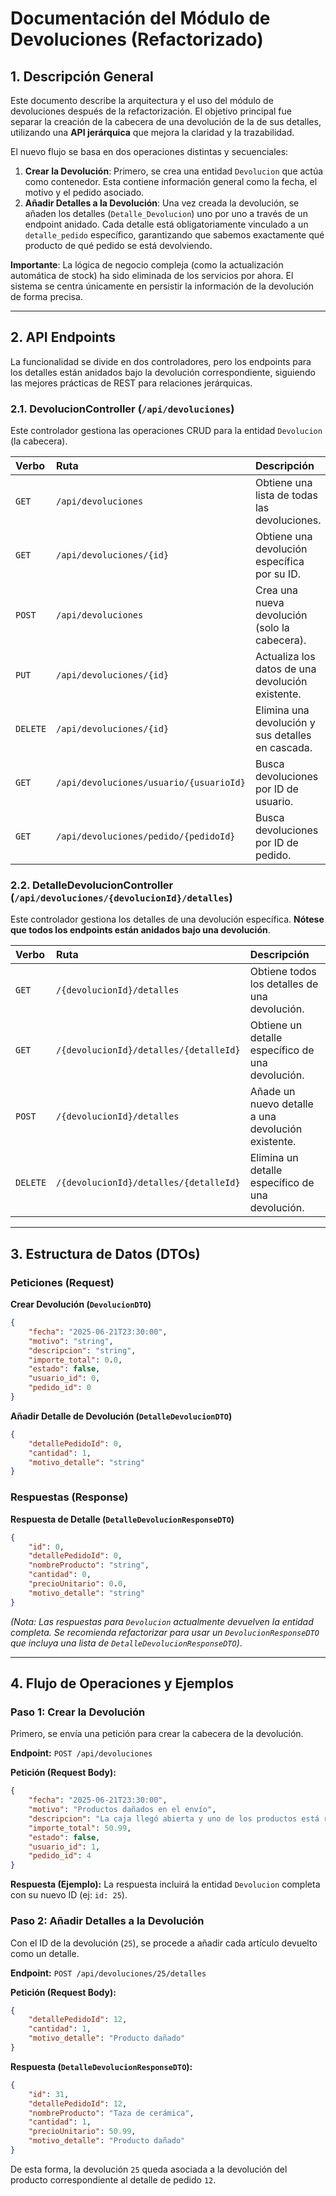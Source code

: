 # Documentación del Módulo de Devoluciones (Refactorizado)

## 1. Descripción General

Este documento describe la arquitectura y el uso del módulo de devoluciones después de la refactorización. El objetivo principal fue separar la creación de la cabecera de una devolución de la de sus detalles, utilizando una **API jerárquica** que mejora la claridad y la trazabilidad.

El nuevo flujo se basa en dos operaciones distintas y secuenciales:
1.  **Crear la Devolución**: Primero, se crea una entidad `Devolucion` que actúa como contenedor. Esta contiene información general como la fecha, el motivo y el pedido asociado.
2.  **Añadir Detalles a la Devolución**: Una vez creada la devolución, se añaden los detalles (`Detalle_Devolucion`) uno por uno a través de un endpoint anidado. Cada detalle está obligatoriamente vinculado a un `detalle_pedido` específico, garantizando que sabemos exactamente qué producto de qué pedido se está devolviendo.

**Importante**: La lógica de negocio compleja (como la actualización automática de stock) ha sido eliminada de los servicios por ahora. El sistema se centra únicamente en persistir la información de la devolución de forma precisa.

---

## 2. API Endpoints

La funcionalidad se divide en dos controladores, pero los endpoints para los detalles están anidados bajo la devolución correspondiente, siguiendo las mejores prácticas de REST para relaciones jerárquicas.

### 2.1. DevolucionController (`/api/devoluciones`)

Este controlador gestiona las operaciones CRUD para la entidad `Devolucion` (la cabecera).

| Verbo   | Ruta                          | Descripción                                                |
| :------ | :---------------------------- | :--------------------------------------------------------- |
| `GET`   | `/api/devoluciones`           | Obtiene una lista de todas las devoluciones.               |
| `GET`   | `/api/devoluciones/{id}`      | Obtiene una devolución específica por su ID.               |
| `POST`  | `/api/devoluciones`           | Crea una nueva devolución (solo la cabecera).              |
| `PUT`   | `/api/devoluciones/{id}`      | Actualiza los datos de una devolución existente.           |
| `DELETE`| `/api/devoluciones/{id}`      | Elimina una devolución y sus detalles en cascada.          |
| `GET`   | `/api/devoluciones/usuario/{usuarioId}` | Busca devoluciones por ID de usuario.                      |
| `GET`   | `/api/devoluciones/pedido/{pedidoId}`   | Busca devoluciones por ID de pedido.                       |

### 2.2. DetalleDevolucionController (`/api/devoluciones/{devolucionId}/detalles`)

Este controlador gestiona los detalles de una devolución específica. **Nótese que todos los endpoints están anidados bajo una devolución**.

| Verbo   | Ruta                                       | Descripción                                          |
| :------ | :----------------------------------------- | :--------------------------------------------------- |
| `GET`   | `/{devolucionId}/detalles`                 | Obtiene todos los detalles de una devolución.        |
| `GET`   | `/{devolucionId}/detalles/{detalleId}`     | Obtiene un detalle específico de una devolución.     |
| `POST`  | `/{devolucionId}/detalles`                 | Añade un nuevo detalle a una devolución existente.   |
| `DELETE`| `/{devolucionId}/detalles/{detalleId}`     | Elimina un detalle específico de una devolución.     |

---

## 3. Estructura de Datos (DTOs)

### Peticiones (Request)

**Crear Devolución (`DevolucionDTO`)**
```json
{
    "fecha": "2025-06-21T23:30:00",
    "motivo": "string",
    "descripcion": "string",
    "importe_total": 0.0,
    "estado": false,
    "usuario_id": 0,
    "pedido_id": 0
}
```

**Añadir Detalle de Devolución (`DetalleDevolucionDTO`)**
```json
{
    "detallePedidoId": 0,
    "cantidad": 1,
    "motivo_detalle": "string"
}
```

### Respuestas (Response)

**Respuesta de Detalle (`DetalleDevolucionResponseDTO`)**
```json
{
    "id": 0,
    "detallePedidoId": 0,
    "nombreProducto": "string",
    "cantidad": 0,
    "precioUnitario": 0.0,
    "motivo_detalle": "string"
}
```
*(Nota: Las respuestas para `Devolucion` actualmente devuelven la entidad completa. Se recomienda refactorizar para usar un `DevolucionResponseDTO` que incluya una lista de `DetalleDevolucionResponseDTO`)*.

---

## 4. Flujo de Operaciones y Ejemplos

### Paso 1: Crear la Devolución

Primero, se envía una petición para crear la cabecera de la devolución.

**Endpoint:** `POST /api/devoluciones`

**Petición (Request Body):**
```json
{
    "fecha": "2025-06-21T23:30:00",
    "motivo": "Productos dañados en el envío",
    "descripcion": "La caja llegó abierta y uno de los productos está roto.",
    "importe_total": 50.99,
    "estado": false,
    "usuario_id": 1,
    "pedido_id": 4
}
```

**Respuesta (Ejemplo):**
La respuesta incluirá la entidad `Devolucion` completa con su nuevo ID (ej: `id: 25`).

### Paso 2: Añadir Detalles a la Devolución

Con el ID de la devolución (`25`), se procede a añadir cada artículo devuelto como un detalle.

**Endpoint:** `POST /api/devoluciones/25/detalles`

**Petición (Request Body):**
```json
{
    "detallePedidoId": 12,
    "cantidad": 1,
    "motivo_detalle": "Producto dañado"
}
```

**Respuesta (`DetalleDevolucionResponseDTO`):**
```json
{
    "id": 31,
    "detallePedidoId": 12,
    "nombreProducto": "Taza de cerámica",
    "cantidad": 1,
    "precioUnitario": 50.99,
    "motivo_detalle": "Producto dañado"
}
```
De esta forma, la devolución `25` queda asociada a la devolución del producto correspondiente al detalle de pedido `12`.
